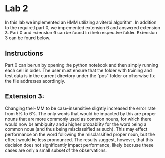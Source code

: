 # Lab 2

In this lab we implemented an HMM utilizing a viterbi algorithm. In addition to the required part 0, we implemented extension 6 and answered extension 3.  Part 0 and extension 6 can be found in their respective folder.  Extension 3 can be found below.

## Instructions
Part 0 can be run by opening the python notebook and then simply running each cell in order. The user must ensure that the folder with training and test data is in the current directory under the "pos" folder or otherwise fix the file addresses acordingly.

## Extension 3:
Changing the HMM to be case-insensitive slightly increased the error rate from 5% to 6%. The only words that would be impacted by this are proper nouns that are more commonly used as common nouns, for which there would now be ambiguity and a higher probability for the word being a common noun (and thus being misclassified as such). This may effect performance on the word following the misclassified proper noun, but the effect would be less pronounced. The results suggest, however, that this decision does not significantly impact performance, likely because these cases are only a small subset of the observations.
